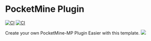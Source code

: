 # PocketMine Plugin
[![CI](https://github.com/xqwtxon/PocketMine-Plugin/actions/workflows/main.yml/badge.svg?branch=main&event=check_run)](https://github.com/xqwtxon/PocketMine-Plugin/actions/workflows/main.yml) [![CI](https://github.com/xqwtxon/PocketMine-Plugin/actions/workflows/main.yml/badge.svg)](https://github.com/xqwtxon/PocketMine-Plugin/actions/workflows/main.yml)

Create your own PocketMine-MP Plugin Easier with this template.
![](https://github.com/xqwtxon/PocketMinePlugin/blob/4.x.x/example.png)
